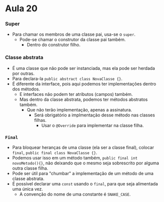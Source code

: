 # Aula 20

### Super
  * Para chamar os membros de uma classe pai, usa-se o `super`.
    * Pode-se chamar o construtor da classe pai também.
      * Dentro do construtor filho. 

### Classe abstrata
  * É uma classe que não pode ser instanciada, mas ela pode ser herdada por outras.
  * Para declara-la `public abstract class NovaClasse {}`.
  * É diferente da interface, pois aqui podemos ter implementações dentro dos métodos.
    * E interfaces não podem ter atributos (campos) também.
    * Mas dentro da classe abstrata, podemos ter métodos abstratos também.
      * Que não terão implementação, apenas a assinatura.
        * Será obrigatório a implmentação desse método nas classes filhas.
          * Usar o `@Override` para implementar na classe filha.
### `Final`
  * Para bloquear heranças de uma classe (ela ser a classe final), colocar `final`, `public final class NovaClasse {}`.
  * Podemos usar isso em um método também, `public final int novoMetodo(){}`, não deixando que o mesmo seja sobrescrito por alguma outra classe filha.
  * Pode ser útil para "chumbar" a implementação de um método de uma classe abstrata.
  * É possível declarar uma `const` usando o `final`, para que seja alimentada uma única vez.
    * A convenção do nome de uma constante é `SNAKE_CASE`.